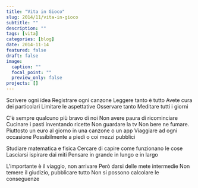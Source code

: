 ```yaml
---
title: "Vita in Gioco"
slug: 2014/11/vita-in-gioco
subtitle: ""
description: ""
tags: [vita]
categories: [blog]
date: 2014-11-14
featured: false
draft: false
image:
  caption: ""
  focal_point: ""
  preview_only: false
projects: []
---
```


Scrivere ogni idea
Registrare ogni canzone
Leggere tanto è tutto
Avete cura dei particolari
Limitare le aspettative
Osservare tanto
Meditare tutti i giorni

C'è sempre qualcuno più bravo di noi
Non avere paura di ricominciare
Cucinare i pasti inventando ricette
Non guardare la tv
Non bere ne fumare. Piuttosto un euro al giorno in una canzone o un app
Viaggiare ad ogni occasione
Possibilmente a piedi o coi mezzi pubblici

Studiare matematica e fisica
Cercare di capire come funzionano le cose
Lasciarsi ispirare dai miti
Pensare in grande in lungo e in largo

L'importante è il viaggio, non arrivare
Però darsi delle mete intermedie
Non temere il giudizio, pubblicare tutto
Non si possono calcolare le conseguenze

